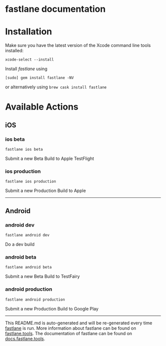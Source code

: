 fastlane documentation
================
# Installation

Make sure you have the latest version of the Xcode command line tools installed:

```
xcode-select --install
```

Install _fastlane_ using
```
[sudo] gem install fastlane -NV
```
or alternatively using `brew cask install fastlane`

# Available Actions
## iOS
### ios beta
```
fastlane ios beta
```
Submit a new Beta Build to Apple TestFlight
### ios production
```
fastlane ios production
```
Submit a new Production Build to Apple

----

## Android
### android dev
```
fastlane android dev
```
Do a dev build
### android beta
```
fastlane android beta
```
Submit a new Beta Build to TestFairy
### android production
```
fastlane android production
```
Submit a new Production Build to Google Play

----

This README.md is auto-generated and will be re-generated every time [fastlane](https://fastlane.tools) is run.
More information about fastlane can be found on [fastlane.tools](https://fastlane.tools).
The documentation of fastlane can be found on [docs.fastlane.tools](https://docs.fastlane.tools).

